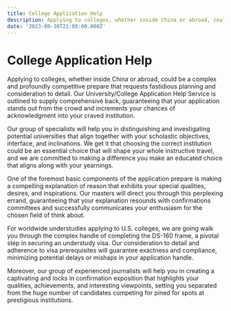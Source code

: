 ```yaml
---
title: College Application Help
description: Applying to colleges, whether inside China or abroad, could be a complex and profoundly competitive prepare that requests fastidious planning and consideration to detail
date: '2023-09-30T21:00:00.000Z'
---
```

# College Application Help

Applying to colleges, whether inside China or abroad, could be a complex and profoundly competitive prepare that requests fastidious planning and consideration to detail. Our University/College Application Help Service is outlined to supply comprehensive back, guaranteeing that your application stands out from the crowd and increments your chances of acknowledgment into your craved institution.

Our group of specialists will help you in distinguishing and investigating potential universities that align together with your scholastic objectives, interface, and inclinations. We get it that choosing the correct institution could be an essential choice that will shape your whole instructive travel, and we are committed to making a difference you make an educated choice that aligns along with your yearnings.

One of the foremost basic components of the application prepare is making a compelling explanation of reason that exhibits your special qualities, desires, and inspirations. Our masters will direct you through this perplexing errand, guaranteeing that your explanation resounds with confirmations committees and successfully communicates your enthusiasm for the chosen field of think about.

For worldwide understudies applying to U.S. colleges, we are going walk you through the complex handle of completing the DS-160 frame, a pivotal step in securing an understudy visa. Our consideration to detail and adherence to visa prerequisites will guarantee exactness and compliance, minimizing potential delays or mishaps in your application handle.

Moreover, our group of experienced journalists will help you in creating a captivating and locks in confirmation exposition that highlights your qualities, achievements, and interesting viewpoints, setting you separated from the huge number of candidates competing for pined for spots at prestigious institutions.
